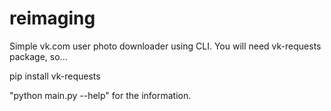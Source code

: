 # reimaging

Simple vk.com user photo downloader using CLI.
You will need vk-requests package, so...

pip install vk-requests

"python main.py --help" for the information.
